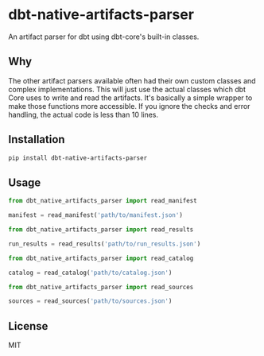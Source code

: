 # dbt-native-artifacts-parser

An artifact parser for dbt using dbt-core's built-in classes.

## Why

The other artifact parsers available often had their own custom classes and complex implementations. This will just use the actual classes which dbt Core uses to write and read the artifacts. It's basically a simple wrapper to make those functions more accessible. If you ignore the checks and error handling, the actual code is less than 10 lines.

## Installation

```bash
pip install dbt-native-artifacts-parser
```

## Usage

```python
from dbt_native_artifacts_parser import read_manifest

manifest = read_manifest('path/to/manifest.json')
```

```python
from dbt_native_artifacts_parser import read_results

run_results = read_results('path/to/run_results.json')
```

```python
from dbt_native_artifacts_parser import read_catalog

catalog = read_catalog('path/to/catalog.json')
```

```python
from dbt_native_artifacts_parser import read_sources

sources = read_sources('path/to/sources.json')
``` 

## License

MIT
